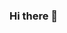 ### Hi there 👋

<!--
**CSI-Dylan-Martinez/CSI-Dylan-Martinez** is a ✨ _special_ ✨ repository because its `README.md` (this file) appears on your GitHub profile.

Hi my name is Dylan and I love Saudi Arabia 🇸🇦

- I like videogames 🎮
- I live on earth 🌏
- I like being social
- I eat food 
- I am human
